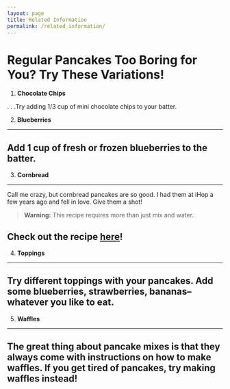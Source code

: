 ```yaml
---
layout: page
title: Related Information
permalink: /related_information/
---
```


# Regular Pancakes Too Boring for You? Try These Variations!

1. **Chocolate Chips**

. . .Try adding 1/3 cup of mini chocolate chips to your batter.

2. **Blueberries**
  ---
  Add 1 cup of fresh or frozen blueberries to the batter.
  ---

3. **Cornbread**
  ---
  Call me crazy, but cornbread pancakes are so good. I had them at iHop a few years ago and fell in love. Give them a shot!
  > **Warning:** This recipe requires more than just mix and water.
  
  Check out the recipe [here](http://allrecipes.com/recipe/191710/cornbread-pancakes/)!
  ---

4. **Toppings**
  ---
  Try different toppings with your pancakes. Add some blueberries, strawberries, bananas–whatever you like to eat. 
  ---

5. **Waffles**
  ---
  The great thing about pancake mixes is that they always come with instructions on how to make waffles. If you get tired of pancakes, try making waffles instead!
  ---

